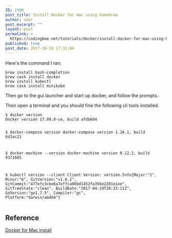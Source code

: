 ```yaml
---
ID: 2390
post_title: Install Docker for mac using homebrew
author: sher
post_excerpt: ""
layout: post
permalink: >
  https://codingbee.net/tutorials/docker/install-docker-for-mac-using-homebrew
published: true
post_date: 2017-10-19 17:31:04
---
```


<p>Here's the command I ran:</p>
<pre><code class="language-bash">brew install bash-completion
brew cask install docker
brew install kubectl
brew cask install minikube</code></pre>
<p>Then go to the gui launcher and start up docker, and follow the prompts.</p>
<p>Then open a terminal and you should fine the following cli tools installed.</p>
<pre><code class="language-bash">$ docker version
Docker version 17.09.0-ce, build afdb6d4

$ docker-compose version
docker-compose version 1.16.1, build 6d1ac21

$ docker-machine --version
docker-machine version 0.12.2, build 9371605

$ kubectl version --client
Client Version: version.Info{Major:"1", Minor:"6", GitVersion:"v1.6.2", GitCommit:"477efc3cbe6a7effca06bd1452fa356e2201e1ee", GitTreeState:"clean", BuildDate:"2017-04-19T20:33:11Z", GoVersion:"go1.7.5", Compiler:"gc", Platform:"darwin/amd64"}</code></pre>
<h2>Reference</h2>
<p><a href="https://docs.docker.com/docker-for-mac/install">Docker for Mac install</a></p>